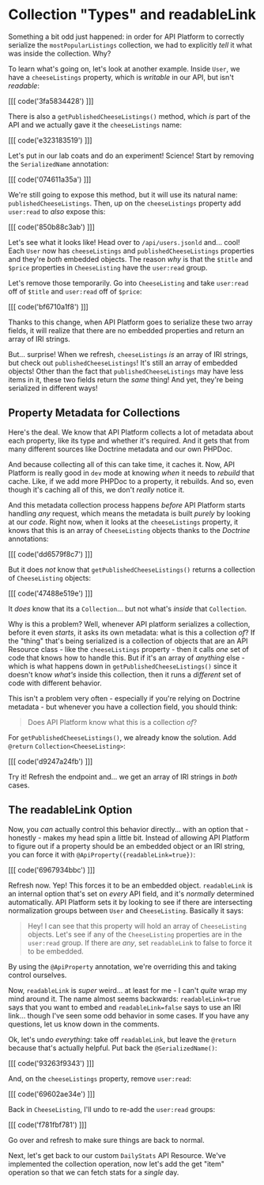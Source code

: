 # Collection "Types" and readableLink

Something a bit odd just happened: in order for API Platform to correctly serialize
the `mostPopularListings` collection, we had to explicitly *tell* it what was
inside the collection. Why?

To learn what's going on, let's look at another example. Inside `User`, we have
a `cheeseListings` property, which is *writable* in our API, but isn't *readable*:

[[[ code('3fa5834428') ]]]

There is also a `getPublishedCheeseListings()` method, which *is* part of the API
and we actually gave it the `cheeseListings` name:

[[[ code('e323183519') ]]]

Let's put in our lab coats and do an experiment! Science! Start by removing the
`SerializedName` annotation:

[[[ code('074611a35a') ]]]

We're still going to expose this method, but it will use its natural name:
`publishedCheeseListings`. Then, up on the `cheeseListings` property add
`user:read` to *also* expose this:

[[[ code('850b88c3ab') ]]]

Let's see what it looks like! Head over to `/api/users.jsonld` and... cool! 
Each `User` now has `cheeseListings` and `publishedCheeseListings`
properties and they're *both* embedded objects. The reason *why* is that the
`$title` and `$price` properties in `CheeseListing` have the `user:read` group.

Let's remove those temporarily. Go into `CheeseListing` and take `user:read` off
of `$title` and `user:read` off of `$price`:

[[[ code('bf6710a1f8') ]]]

Thanks to this change, when API Platform goes to serialize these two array fields,
it will realize that there are no embedded properties and return an array of IRI
strings.

But... surprise! When we refresh, `cheeseListings` *is* an array of IRI strings,
but check out `publishedCheeseListings`! It's still an array of embedded objects!
Other than the fact that `publishedCheeseListings` may have less items in it, these
two fields return the *same* thing! And yet, they're being serialized in
different ways!

## Property Metadata for Collections

Here's the deal. We know that API Platform collects a lot of metadata about
each property, like its type and whether it's required. And it gets that from
many different sources like Doctrine metadata and our own PHPDoc.

And because collecting all of this can take time, it caches it. Now,
API Platform is really good in `dev` mode at knowing *when* it needs to *rebuild*
that cache. Like, if we add more PHPDoc to a property, it rebuilds. And so, even
though it's caching all of this, we don't *really* notice it.

And this metadata collection process happens *before* API Platform starts handling
*any* request, which means the metadata is built *purely* by looking at our *code*.
Right now, when it looks at the `cheeseListings` property, it knows that
this is an array of `CheeseListing` objects thanks to the *Doctrine* annotations:

[[[ code('dd6579f8c7') ]]]

But it does *not* know that `getPublishedCheeseListings()` returns a collection
of `CheeseListing` objects:

[[[ code('47488e519e') ]]]

It *does* know that its a `Collection`... but not what's *inside* that `Collection`.

Why is this a problem? Well, whenever API platform serializes a collection,
before it even *starts*, it asks its own metadata: what is this a collection *of*?
If the "thing" that's being serialized is a collection of objects that are an API
Resource class - like the `cheeseListings` property - then it calls *one* set of
code that knows how to handle this. But if it's an array of *anything* else - which
is what happens down in `getPublishedCheeseListings()` since it doesn't
know *what's* inside this collection, then it runs a *different* set of code with
different behavior.

This isn't a problem very often - especially if you're relying on Doctrine
metadata - but whenever you have a collection field, you should think:

> Does API Platform know what this is a collection *of*?

For `getPublishedCheeseListings()`, we already know the solution. Add `@return`
`Collection<CheeseListing>`:

[[[ code('d9247a24fb') ]]]

Try it! Refresh the endpoint and... we get an array of IRI strings in *both* cases.

## The readableLink Option

Now, you *can* actually control this behavior directly... with an option
that - honestly - makes my head spin a little bit. Instead of allowing API Platform
to figure out if a property should be an embedded object or an IRI string, you can
force it with `@ApiProperty({readableLink=true})`:

[[[ code('6967934bbc') ]]]

Refresh now. Yep! This forces it to be an embedded object. `readableLink` is an
internal option that's set on *every* API field, and it's *normally* determined
automatically. API Platform sets it by looking to see if there are
intersecting normalization groups between `User` and `CheeseListing`. Basically
it says:

> Hey! I can see that this property will hold an array of `CheeseListing` objects.
> Let's see if any of the `CheeseListing` properties are in the `user:read` group.
> If there are *any*, set `readableLink` to false to force it to be embedded.

By using the `@ApiProperty` annotation, we're overriding this and taking control
ourselves.

Now, `readableLink` is *super* weird... at least for me - I can't *quite* wrap
my mind around it. The name almost seems backwards: `readableLink=true` says
that you want to embed and `readableLink=false` says to use an IRI link... though
I've seen some odd behavior in some cases. If you have any questions, let us know
down in the comments.

Ok, let's undo *everything*: take off `readableLink`, but leave the `@return` because
that's actually helpful. Put back the `@SerializedName()`:

[[[ code('93263f9343') ]]]

And, on the `cheeseListings` property, remove `user:read`:

[[[ code('69602ae34e') ]]]

Back in `CheeseListing`, I'll undo to re-add the `user:read` groups:

[[[ code('f781fbf781') ]]]

Go over and refresh to make sure things are back to normal.

Next, let's get back to our custom `DailyStats` API Resource. We've implemented
the collection operation, now let's add the get "item" operation so that we can
fetch stats for a *single* day.

